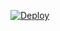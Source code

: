 [![Deploy](https://github.com/MannilaOskari/MannilaOskari.github.io/actions/workflows/main.yml/badge.svg?branch=main)](https://github.com/MannilaOskari/MannilaOskari.github.io/actions/workflows/main.yml)
